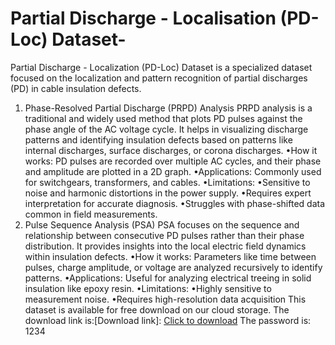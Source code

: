 # Partial Discharge - Localisation (PD-Loc) Dataset-
Partial Discharge - Localization (PD-Loc) Dataset is a specialized dataset focused on the localization and pattern recognition of partial discharges (PD) in cable insulation defects. 
1. ​​Phase-Resolved Partial Discharge (PRPD) Analysis​​
PRPD analysis is a ​​traditional and widely used method​​ that plots PD pulses against the phase angle of the AC voltage cycle. It helps in visualizing discharge patterns and identifying insulation defects based on patterns like internal discharges, surface discharges, or corona discharges.
•​​How it works​​: PD pulses are recorded over multiple AC cycles, and their phase and amplitude are plotted in a 2D graph.
•Applications​​: Commonly used for switchgears, transformers, and cables.
•Limitations​​:
•Sensitive to ​​noise and harmonic distortions​​ in the power supply.
•Requires expert interpretation for accurate diagnosis.
•Struggles with ​​phase-shifted data​​ common in field measurements.
2. ​​Pulse Sequence Analysis (PSA)​​
PSA focuses on the ​​sequence and relationship between consecutive PD pulses​​ rather than their phase distribution. It provides insights into the local electric field dynamics within insulation defects.
•​​How it works​​: Parameters like time between pulses, charge amplitude, or voltage are analyzed recursively to identify patterns.
•​​Applications​​: Useful for analyzing electrical treeing in solid insulation like epoxy resin.
•Limitations​​:
•Highly sensitive to measurement noise.
•Requires high-resolution data acquisition
This dataset is available for free download on our cloud storage.
The download link is:[Download link]: [Click to download](https://pan.baidu.com/s/1M2XrMZsrTP705xUjJC58Zw?pwd=1234)
The password is: 1234
